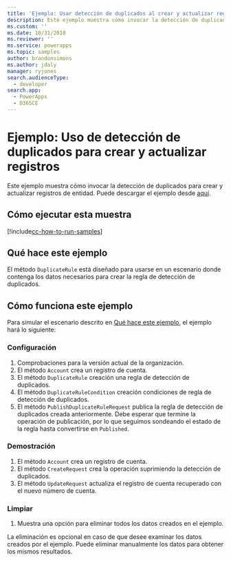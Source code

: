 ```yaml
---
title: 'Ejemplo: Usar detección de duplicados al crear y actualizar registros (Common Data Service) | Microsoft Docs'
description: Este ejemplo muestra cómo invocar la detección de duplicados para crear y actualizar registros de entidad.
ms.custom: ''
ms.date: 10/31/2018
ms.reviewer: ''
ms.service: powerapps
ms.topic: samples
author: brandonsimons
ms.author: jdaly
manager: ryjones
search.audienceType:
  - developer
search.app:
  - PowerApps
  - D365CE
---
```

# <a name="sample-use-duplicate-detection-when-creating-and-updating-records"></a>Ejemplo: Uso de detección de duplicados para crear y actualizar registros

<!-- https://docs.microsoft.com/dynamics365/customer-engagement/developer/org-service/sample-use-duplicate-detection-when-creating-and-updating-records -->
 Este ejemplo muestra cómo invocar la detección de duplicados para crear y actualizar registros de entidad. Puede descargar el ejemplo desde [aquí](https://github.com/Microsoft/PowerApps-Samples/tree/master/cds/orgsvc/C%23/UseDuplicatedetectionforCRUD).

## <a name="how-to-run-this-sample"></a>Cómo ejecutar esta muestra

[!include[cc-how-to-run-samples](../../includes/cc-how-to-run-samples.md)]


## <a name="what-this-sample-does"></a>Qué hace este ejemplo

El método `DuplicateRule` está diseñado para usarse en un escenario donde contenga los datos necesarios para crear la regla de detección de duplicados.

## <a name="how-this-sample-works"></a>Cómo funciona este ejemplo

Para simular el escenario descrito en [Qué hace este ejemplo](#what-this-sample-does), el ejemplo hará lo siguiente:

### <a name="setup"></a>Configuración

1. Comprobaciones para la versión actual de la organización.
1. El método `Account` crea un registro de cuenta. 
1. El método `DuplicateRule` creación una regla de detección de duplicados.
1. El método `DuplicateRuleCondition` creación condiciones de regla de detección de duplicados.
1. El método `PublishDuplicateRuleRequest` publica la regla de detección de duplicados creada anteriormente. Debe esperar que termine la operación de publicación, por lo que seguimos sondeando el estado de la regla hasta convertirse en `Published`.

### <a name="demonstrate"></a>Demostración
1. El método `Account` crea un registro de cuenta. 
1. El método `CreateRequest` crea la operación suprimiendo la detección de duplicados.
1. El método `UpdateRequest` actualiza el registro de cuenta recuperado con el nuevo número de cuenta.

### <a name="clean-up"></a>Limpiar

1. Muestra una opción para eliminar todos los datos creados en el ejemplo.

La eliminación es opcional en caso de que desee examinar los datos creados por el ejemplo. Puede eliminar manualmente los datos para obtener los mismos resultados.
